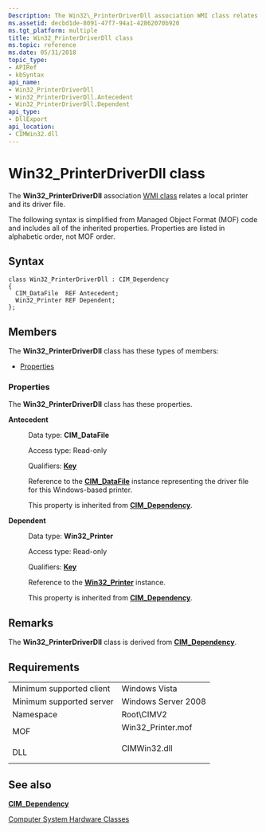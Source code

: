 ```yaml
---
Description: The Win32\_PrinterDriverDll association WMI class relates a local printer and its driver file.
ms.assetid: decbd1de-8091-47f7-94a1-42862070b920
ms.tgt_platform: multiple
title: Win32_PrinterDriverDll class
ms.topic: reference
ms.date: 05/31/2018
topic_type: 
- APIRef
- kbSyntax
api_name: 
- Win32_PrinterDriverDll
- Win32_PrinterDriverDll.Antecedent
- Win32_PrinterDriverDll.Dependent
api_type: 
- DllExport
api_location: 
- CIMWin32.dll
---
```


# Win32\_PrinterDriverDll class

The **Win32\_PrinterDriverDll** association [WMI class](../wmisdk/retrieving-a-class.md) relates a local printer and its driver file.

The following syntax is simplified from Managed Object Format (MOF) code and includes all of the inherited properties. Properties are listed in alphabetic order, not MOF order.

## Syntax

``` syntax
class Win32_PrinterDriverDll : CIM_Dependency
{
  CIM_DataFile  REF Antecedent;
  Win32_Printer REF Dependent;
};
```

## Members

The **Win32\_PrinterDriverDll** class has these types of members:

-   [Properties](#properties)

### Properties

The **Win32\_PrinterDriverDll** class has these properties.

<dl> <dt>

**Antecedent**
</dt> <dd> <dl> <dt>

Data type: **CIM\_DataFile**
</dt> <dt>

Access type: Read-only
</dt> <dt>

Qualifiers: [**Key**](../wmisdk/standard-qualifiers.md)
</dt> </dl>

Reference to the [**CIM\_DataFile**](cim-datafile.md) instance representing the driver file for this Windows-based printer.

This property is inherited from [**CIM\_Dependency**](cim-dependency.md).

</dd> <dt>

**Dependent**
</dt> <dd> <dl> <dt>

Data type: **Win32\_Printer**
</dt> <dt>

Access type: Read-only
</dt> <dt>

Qualifiers: [**Key**](../wmisdk/standard-qualifiers.md)
</dt> </dl>

Reference to the [**Win32\_Printer**](win32-printer.md) instance.

This property is inherited from [**CIM\_Dependency**](cim-dependency.md).

</dd> </dl>

## Remarks

The **Win32\_PrinterDriverDll** class is derived from [**CIM\_Dependency**](cim-dependency.md).

## Requirements



|                                     |                                                                                               |
|-------------------------------------|-----------------------------------------------------------------------------------------------|
| Minimum supported client<br/> | Windows Vista<br/>                                                                      |
| Minimum supported server<br/> | Windows Server 2008<br/>                                                                |
| Namespace<br/>                | Root\\CIMV2<br/>                                                                        |
| MOF<br/>                      | <dl> <dt>Win32\_Printer.mof</dt> </dl> |
| DLL<br/>                      | <dl> <dt>CIMWin32.dll</dt> </dl>       |



## See also

<dl> <dt>

[**CIM\_Dependency**](cim-dependency.md)
</dt> <dt>

[Computer System Hardware Classes](computer-system-hardware-classes.md)
</dt> </dl>

 

 